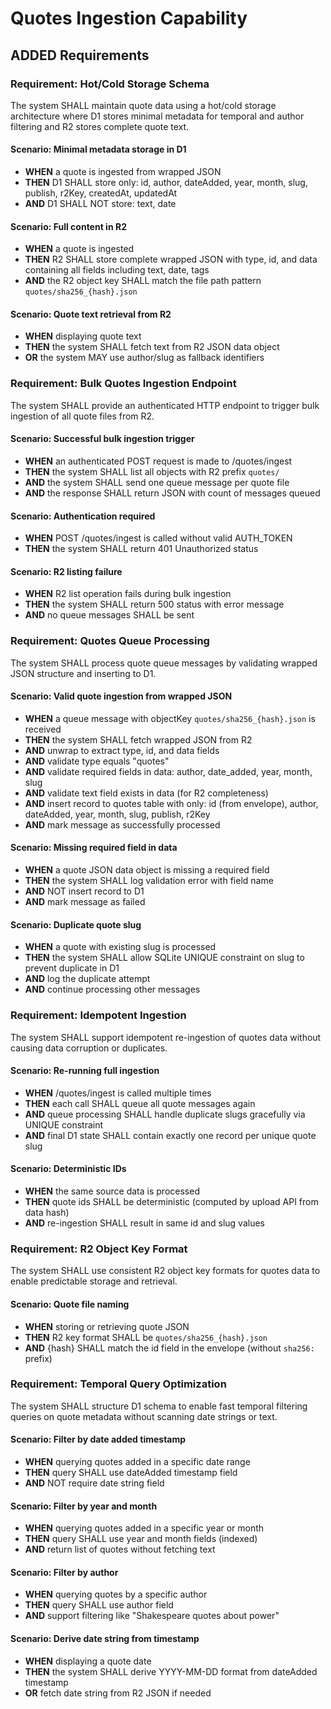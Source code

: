 # Quotes Ingestion Capability

## ADDED Requirements

### Requirement: Hot/Cold Storage Schema

The system SHALL maintain quote data using a hot/cold storage architecture where D1 stores minimal metadata for temporal and author filtering and R2 stores complete quote text.

#### Scenario: Minimal metadata storage in D1

- **WHEN** a quote is ingested from wrapped JSON
- **THEN** D1 SHALL store only: id, author, dateAdded, year, month, slug, publish, r2Key, createdAt, updatedAt
- **AND** D1 SHALL NOT store: text, date

#### Scenario: Full content in R2

- **WHEN** a quote is ingested
- **THEN** R2 SHALL store complete wrapped JSON with type, id, and data containing all fields including text, date, tags
- **AND** the R2 object key SHALL match the file path pattern `quotes/sha256_{hash}.json`

#### Scenario: Quote text retrieval from R2

- **WHEN** displaying quote text
- **THEN** the system SHALL fetch text from R2 JSON data object
- **OR** the system MAY use author/slug as fallback identifiers

### Requirement: Bulk Quotes Ingestion Endpoint

The system SHALL provide an authenticated HTTP endpoint to trigger bulk ingestion of all quote files from R2.

#### Scenario: Successful bulk ingestion trigger

- **WHEN** an authenticated POST request is made to /quotes/ingest
- **THEN** the system SHALL list all objects with R2 prefix `quotes/`
- **AND** the system SHALL send one queue message per quote file
- **AND** the response SHALL return JSON with count of messages queued

#### Scenario: Authentication required

- **WHEN** POST /quotes/ingest is called without valid AUTH_TOKEN
- **THEN** the system SHALL return 401 Unauthorized status

#### Scenario: R2 listing failure

- **WHEN** R2 list operation fails during bulk ingestion
- **THEN** the system SHALL return 500 status with error message
- **AND** no queue messages SHALL be sent

### Requirement: Quotes Queue Processing

The system SHALL process quote queue messages by validating wrapped JSON structure and inserting to D1.

#### Scenario: Valid quote ingestion from wrapped JSON

- **WHEN** a queue message with objectKey `quotes/sha256_{hash}.json` is received
- **THEN** the system SHALL fetch wrapped JSON from R2
- **AND** unwrap to extract type, id, and data fields
- **AND** validate type equals "quotes"
- **AND** validate required fields in data: author, date_added, year, month, slug
- **AND** validate text field exists in data (for R2 completeness)
- **AND** insert record to quotes table with only: id (from envelope), author, dateAdded, year, month, slug, publish, r2Key
- **AND** mark message as successfully processed

#### Scenario: Missing required field in data

- **WHEN** a quote JSON data object is missing a required field
- **THEN** the system SHALL log validation error with field name
- **AND** NOT insert record to D1
- **AND** mark message as failed

#### Scenario: Duplicate quote slug

- **WHEN** a quote with existing slug is processed
- **THEN** the system SHALL allow SQLite UNIQUE constraint on slug to prevent duplicate in D1
- **AND** log the duplicate attempt
- **AND** continue processing other messages

### Requirement: Idempotent Ingestion

The system SHALL support idempotent re-ingestion of quotes data without causing data corruption or duplicates.

#### Scenario: Re-running full ingestion

- **WHEN** /quotes/ingest is called multiple times
- **THEN** each call SHALL queue all quote messages again
- **AND** queue processing SHALL handle duplicate slugs gracefully via UNIQUE constraint
- **AND** final D1 state SHALL contain exactly one record per unique quote slug

#### Scenario: Deterministic IDs

- **WHEN** the same source data is processed
- **THEN** quote ids SHALL be deterministic (computed by upload API from data hash)
- **AND** re-ingestion SHALL result in same id and slug values

### Requirement: R2 Object Key Format

The system SHALL use consistent R2 object key formats for quotes data to enable predictable storage and retrieval.

#### Scenario: Quote file naming

- **WHEN** storing or retrieving quote JSON
- **THEN** R2 key format SHALL be `quotes/sha256_{hash}.json`
- **AND** {hash} SHALL match the id field in the envelope (without `sha256:` prefix)

### Requirement: Temporal Query Optimization

The system SHALL structure D1 schema to enable fast temporal filtering queries on quote metadata without scanning date strings or text.

#### Scenario: Filter by date added timestamp

- **WHEN** querying quotes added in a specific date range
- **THEN** query SHALL use dateAdded timestamp field
- **AND** NOT require date string field

#### Scenario: Filter by year and month

- **WHEN** querying quotes added in a specific year or month
- **THEN** query SHALL use year and month fields (indexed)
- **AND** return list of quotes without fetching text

#### Scenario: Filter by author

- **WHEN** querying quotes by a specific author
- **THEN** query SHALL use author field
- **AND** support filtering like "Shakespeare quotes about power"

#### Scenario: Derive date string from timestamp

- **WHEN** displaying a quote date
- **THEN** the system SHALL derive YYYY-MM-DD format from dateAdded timestamp
- **OR** fetch date string from R2 JSON if needed
